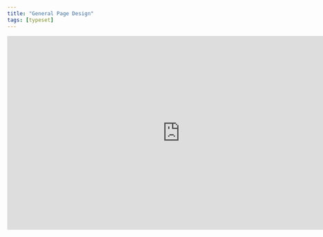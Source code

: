 ```yaml
---
title: "General Page Design"
tags: [typeset]
---
```

 
<html><body><section data-type="chapter" class="hsecchapter" data-hederis-type="hsecchapter" id="typeset-general-design" data-pi-attrs="id: typeset-general-design; data-tags: typeset;" role="doc-chapter" data-tags="typeset" data-author-name=" " data-book-title=" " title="General Page Design"><iframe width="800" height="450" src="https://www.youtube.com/embed/uJFdCjW8Rl8" frameborder="0" allow="accelerometer;" encrypted-media="" gyroscope="" picture-in-picture="" allowfullscreen=""/><p data-embedded-html="true">INTENTIONALLY BLANK</p><p class="hblkp" data-hederis-type="hblkp" id="pH3hHdftN">In this toolset, you can configure your trim size, as well as type settings that will cascade down to all the elements in your book (but you can customize each element, as described in &#8220;<a href="{% link _docs/typeset-text-design.md %}" class="hspana" data-hederis-type="hspana" id="pjL25oNvq">Sections &amp; Text</a>&#8221;).</p></section></body></html>
